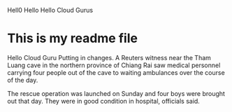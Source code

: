 Hell0 Hello
Hello Cloud Gurus
# This is my readme file
Hello Cloud Guru
Putting in changes.
A Reuters witness near the Tham Luang cave in the northern province of Chiang Rai saw medical personnel carrying four people out of the cave to waiting ambulances over the course of the day.

The rescue operation was launched on Sunday and four boys were brought out that day. They were in good condition in hospital, officials said.
